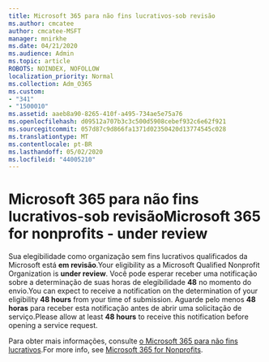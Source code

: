 ```yaml
---
title: Microsoft 365 para não fins lucrativos-sob revisão
ms.author: cmcatee
author: cmcatee-MSFT
manager: mnirkhe
ms.date: 04/21/2020
ms.audience: Admin
ms.topic: article
ROBOTS: NOINDEX, NOFOLLOW
localization_priority: Normal
ms.collection: Adm_O365
ms.custom:
- "341"
- "1500010"
ms.assetid: aaeb8a90-8265-410f-a495-734ae5e75a76
ms.openlocfilehash: d09512a707b3c3c500d5908cebef932c6e62f921
ms.sourcegitcommit: 057d87c9d866fa1371d02350420d13774545c028
ms.translationtype: MT
ms.contentlocale: pt-BR
ms.lasthandoff: 05/02/2020
ms.locfileid: "44005210"
---
```

# <a name="microsoft-365-for-nonprofits---under-review"></a><span data-ttu-id="8ad4e-102">Microsoft 365 para não fins lucrativos-sob revisão</span><span class="sxs-lookup"><span data-stu-id="8ad4e-102">Microsoft 365 for nonprofits - under review</span></span>

<span data-ttu-id="8ad4e-103">Sua elegibilidade como organização sem fins lucrativos qualificados da Microsoft está **em revisão**.</span><span class="sxs-lookup"><span data-stu-id="8ad4e-103">Your eligibility as a Microsoft Qualified Nonprofit Organization is **under review**.</span></span> <span data-ttu-id="8ad4e-104">Você pode esperar receber uma notificação sobre a determinação de suas horas de elegibilidade **48** no momento do envio.</span><span class="sxs-lookup"><span data-stu-id="8ad4e-104">You can expect to receive a notification on the determination of your eligibility **48 hours** from your time of submission.</span></span> <span data-ttu-id="8ad4e-105">Aguarde pelo menos **48 horas** para receber esta notificação antes de abrir uma solicitação de serviço.</span><span class="sxs-lookup"><span data-stu-id="8ad4e-105">Please allow at least **48 hours** to receive this notification before opening a service request.</span></span> 

<span data-ttu-id="8ad4e-106">Para obter mais informações, consulte [o Microsoft 365 para não fins lucrativos](https://www.microsoft.com/nonprofits/microsoft-365).</span><span class="sxs-lookup"><span data-stu-id="8ad4e-106">For more info, see [Microsoft 365 for Nonprofits](https://www.microsoft.com/nonprofits/microsoft-365).</span></span> 
